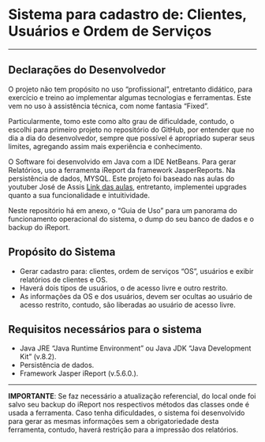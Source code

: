 # Sistema para cadastro de: Clientes, Usuários e Ordem de Serviços
---
## Declarações do Desenvolvedor

O projeto não tem propósito no uso “profissional”, entretanto didático, para exercício e treino ao implementar algumas tecnologias e ferramentas. Este vem no uso à assistência técnica, com nome fantasia “Fixed”.

Particularmente, tomo este como alto grau de dificuldade, contudo, o escolhi para primeiro projeto no repositório do GitHub, por entender que no dia a dia do desenvolvedor, sempre que possível é apropriado superar seus limites, agregando assim mais experiência e conhecimento.

O Software foi desenvolvido em Java com a IDE NetBeans. Para gerar Relatórios, uso a ferramenta iReport da framework JasperReports. Na persistência de dados, MYSQL.
Este projeto foi baseado nas aulas do youtuber José de Assis [Link das aulas](https://www.youtube.com/watch?v=eA4WjjkzK3c&list=PLbEOwbQR9lqxsTusvu8wfkUECrmcV81MU), entretanto, implementei upgrades quanto a sua funcionalidade e intuitividade.

Neste repositório há em anexo, o “Guia de Uso” para um panorama do funcionamento operacional do sistema, o dump do seu banco de dados e o backup do iReport.

## Propósito do Sistema

* Gerar cadastro para: clientes, ordem de serviços “OS”, usuários e exibir relatórios de clientes e OS.
* Haverá dois tipos de usuários, o de acesso livre e outro restrito.
* As informações da OS e dos usuários, devem ser ocultas ao usuário de acesso restrito, contudo, são liberadas ao usuário de acesso livre.
 
## Requisitos necessários para o sistema

* Java JRE “Java Runtime Environment” ou Java JDK “Java Development Kit” (v.8.2).
* Persistência de dados.
* Framework Jasper iReport (v.5.6.0.).

---

**IMPORTANTE**: Se faz necessário a atualização referencial, do local onde foi salvo seu backup do iReport nos respectivos métodos das classes onde é usada a ferramenta. Caso tenha dificuldades, o sistema foi desenvolvido para gerar as mesmas informações sem a obrigatoriedade desta ferramenta, contudo, haverá restrição para a impressão dos relatórios.
